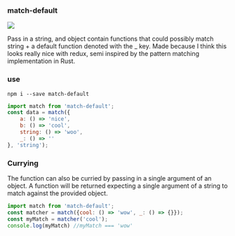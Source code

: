 ### match-default

<img src="https://travis-ci.org/conorhastings/match-default.svg?branch=master" />

Pass in a string, and object contain functions that could possibly match string + a default function denoted with the _ key. Made because I think this looks really nice with redux, semi inspired by the pattern matching implementation in Rust. 

### use

`npm i --save match-default`

```js
import match from 'match-default';
const data = match({
	a: () => 'nice',
	b: () => 'cool',
	string: () => 'woo',
	_: () => ''
}, 'string');
```

### Currying

The function can also be curried by passing in a single argument of an object. A function will be returned expecting a single argument of a string to match against the provided object.

  ```js
  import match from 'match-default';
  const matcher = match({cool: () => 'wow', _: () => {}});
  const myMatch = matcher('cool');
  console.log(myMatch) //myMatch === 'wow'
  ```
